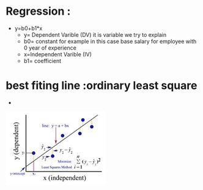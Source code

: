 # Regression :
 * y=b0+b1*x
    * y= Dependent Varible (DV) it is variable we try to explain
    * b0= constant for example in this case base salary for employee with 0 year of experience 
    * x=Independent Varible (IV)
    * b1= coefficient 
# best fiting line :ordinary least square
 * 

![alt text](./fiting_line.jpg "Logo Title Text 1")